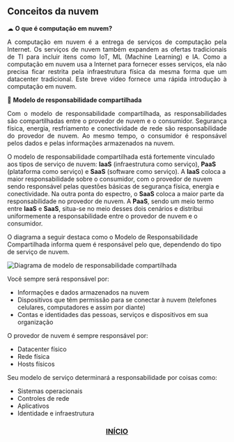 ## Conceitos da nuvem

☁ **O que é computação em nuvem?**

<p align="justify"> A computação em nuvem é a entrega de serviços de computação pela Internet. Os serviços de nuvem também expandem as ofertas tradicionais de TI para incluir itens como IoT, ML (Machine Learning) e IA. Como a computação em nuvem usa a Internet para fornecer esses serviços, ela não precisa ficar restrita pela infraestrutura física da mesma forma que um datacenter tradicional. Este breve vídeo fornece uma rápida introdução à computação em nuvem. </a>

🤝 **Modelo de responsabilidade compartilhada**

<p align="justify"> Com o modelo de responsabilidade compartilhada, as responsabilidades são compartilhadas entre o provedor de nuvem e o consumidor. Segurança física, energia, resfriamento e conectividade de rede são responsabilidade do provedor de nuvem. Ao mesmo tempo, o consumidor é responsável pelos dados e pelas informações armazenados na nuvem.

O modelo de responsabilidade compartilhada está fortemente vinculado aos tipos de serviço de nuvem: **IaaS** (infraestrutura como serviço), **PaaS** (plataforma como serviço) e **SaaS** (software como serviço). A **IaaS** coloca a maior responsabilidade sobre o consumidor, com o provedor de nuvem sendo responsável pelas questões básicas de segurança física, energia e conectividade. Na outra ponta do espectro, o **SaaS** coloca a maior parte da responsabilidade no provedor de nuvem. A **PaaS**, sendo um meio termo entre **IaaS** e **SaaS**, situa-se no meio desses dois cenários e distribui uniformemente a responsabilidade entre o provedor de nuvem e o consumidor. 

O diagrama a seguir destaca como o Modelo de Responsabilidade Compartilhada informa quem é responsável pelo que, dependendo do tipo de serviço de nuvem. </p>

<img alt="Diagrama de modelo de responsabilidade compartilhada" src="https://docs.microsoft.com/pt-br/learn/wwl-azure/describe-cloud-compute/media/shared-responsibility-b3829bfe.svg">

Você sempre será responsável por:

* Informações e dados armazenados na nuvem
* Dispositivos que têm permissão para se conectar à nuvem (telefones celulares, computadores e assim por diante)
* Contas e identidades das pessoas, serviços e dispositivos em sua organização

O provedor de nuvem é sempre responsável por:

* Datacenter físico
* Rede física
* Hosts físicos

Seu modelo de serviço determinará a responsabilidade por coisas como:

* Sistemas operacionais
* Controles de rede
* Aplicativos
* Identidade e infraestrutura

### <p align="center"> <a href="https://github.com/ofabiobatista/AZ-900/blob/main/README.md"> INÍCIO </a></p>
